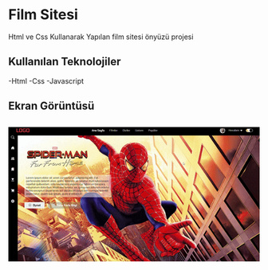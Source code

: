 <h1> Film Sitesi </h1>

Html ve Css Kullanarak Yapılan film sitesi önyüzü projesi

<h2> Kullanılan Teknolojiler </h2>

-Html
-Css
-Javascript

<h2> Ekran Görüntüsü <h2>

![](film-sitesi.gif)
